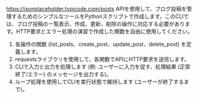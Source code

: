 https://jsonplaceholder.typicode.com/posts APIを使用して、ブログ投稿を管理するためのシンプルなツールをPythonスクリプトで作成します。このCLIでは、ブログ投稿の一覧表示、作成、更新、削除の操作に対応する必要があります。HTTP要求とエラー処理の演習で作成した関数を自由に使用してください。

1. 各操作の関数 (list_posts、create_post、update_post、delete_post) を定義します。
2. requestsライブラリを使用して、各関数でAPIにHTTP要求を送信します。
3. CLIで入力と出力を処理します (例: ユーザーに入力を促す、処理結果 (正常終了/エラー) のメッセージを出力する)。
4. ループ処理を使用してCLIを実行状態で維持します (ユーザーが終了するまで)。